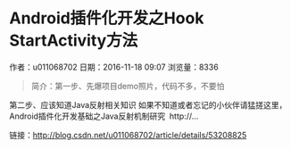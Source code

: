 # Android插件化开发之Hook StartActivity方法
作者：u011068702
日期：2016-11-18 09:07
浏览量：8336
> 简介：第一步、先爆项目demo照片，代码不多，不要怕




第二步、应该知道Java反射相关知识
如果不知道或者忘记的小伙伴请猛搓这里，Android插件化开发基础之Java反射机制研究  http://...

 链接：http://blog.csdn.net/u011068702/article/details/53208825
